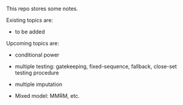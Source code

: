 This repo stores some notes.

Existing topics are:

- to be added

Upcoming topics are:

- conditional power

- multiple testing: gatekeeping, fixed-sequence, fallback, close-set testing procedure

- multiple imputation

- Mixed model: MMRM, etc.
